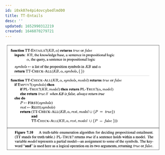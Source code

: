 ```yaml
---
id: i0xk07e4pi4ovcybedlmd00
title: TT-Entails
desc: ''
updated: 1652990312219
created: 1646070279721
---
```

![](./assets/images/2022-02-28-18-44-57.png)
